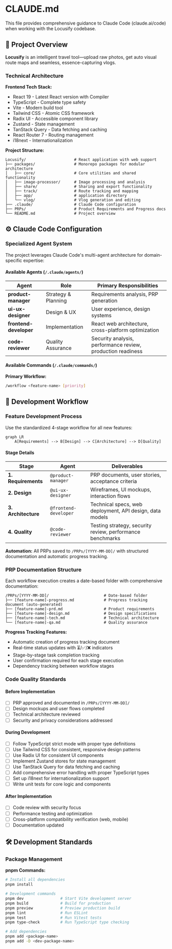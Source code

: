 # CLAUDE.md

This file provides comprehensive guidance to Claude Code (claude.ai/code) when working with the Locusify codebase.

## 🎯 Project Overview

**Locusify** is an intelligent travel tool—upload raw photos, get auto visual route maps and seamless, essence-capturing vlogs.

### Technical Architecture

**Frontend Tech Stack:**

- React 19 - Latest React version with Compiler
- TypeScript - Complete type safety
- Vite - Modern build tool
- Tailwind CSS - Atomic CSS framework
- Radix UI - Accessible component library
- Zustand - State management
- TanStack Query - Data fetching and caching
- React Router 7 - Routing management
- i18next - Internationalization

**Project Structure:**

```
Locusify/                     # React application with web support
├── packages/                 # Monorepo packages for modular architecture
│   ├── core/                 # Core utilities and shared functionality
│   ├── image-processor/      # Image processing and analysis
│   ├── share/                # Sharing and export functionality
│   ├── track/                # Route tracking and mapping
│   ├── app/                  # application directory
│   └── vlog/                 # Vlog generation and editing
├── .claude/                  # Claude Code configuration
├── PRPs/                     # Product Requirements and Progress docs
└── README.md                 # Project overview
```

## ⚙️ Claude Code Configuration

### Specialized Agent System

The project leverages Claude Code's multi-agent architecture for domain-specific expertise:

#### Available Agents (`/.claude/agents/`)

| Agent                  | Role                | Primary Responsibilities                                        |
| ---------------------- | ------------------- | --------------------------------------------------------------- |
| **product-manager**    | Strategy & Planning | Requirements analysis, PRP generation |
| **ui-ux-designer**     | Design & UX         | User experience, design systems        |
| **frontend-developer** | Implementation      | React web architecture, cross-platform optimization     |
| **code-reviewer**      | Quality Assurance   | Security analysis, performance review, production readiness     |

#### Available Commands (`/.claude/commands/`)

**Primary Workflow:**
```bash
/workflow <feature-name> [priority]
```

## 🔄 Development Workflow

### Feature Development Process

Use the standardized 4-stage workflow for all new features:

```mermaid
graph LR
    A[Requirements] --> B[Design] --> C[Architecture] --> D[Quality]
```

#### Stage Details

| Stage                | Agent                | Deliverables                                              |
| -------------------- | -------------------- | --------------------------------------------------------- |
| **1. Requirements**  | `@product-manager`    | PRP documents, user stories, acceptance criteria          |
| **2. Design**        | `@ui-ux-designer`     | Wireframes, UI mockups, interaction flows                 |
| **3. Architecture**  | `@frontend-developer` | Technical specs, web deployment, API design, data models  |
| **4. Quality**       | `@code-reviewer`      | Testing strategy, security review, performance benchmarks |

**Automation:** All PRPs saved to `/PRPs/[YYYY-MM-DD]/` with structured documentation and automatic progress tracking.

### PRP Documentation Structure

Each workflow execution creates a date-based folder with comprehensive documentation:

```
/PRPs/[YYYY-MM-DD]/                        # Date-based folder
├── [feature-name]-progress.md             # Progress tracking document (auto-generated)
├── [feature-name]-prd.md                  # Product requirements
├── [feature-name]-design.md               # Design specifications
├── [feature-name]-tech.md                 # Technical architecture
└── [feature-name]-qa.md                   # Quality assurance
```

**Progress Tracking Features:**
- Automatic creation of progress tracking document
- Real-time status updates with ⏳/✅/❌ indicators
- Stage-by-stage task completion tracking
- User confirmation required for each stage execution
- Dependency tracking between workflow stages

### Code Quality Standards

#### Before Implementation
- [ ] PRP approved and documented in `/PRPs/[YYYY-MM-DD]/`
- [ ] Design mockups and user flows completed
- [ ] Technical architecture reviewed
- [ ] Security and privacy considerations addressed

#### During Development
- [ ] Follow TypeScript strict mode with proper type definitions
- [ ] Use Tailwind CSS for consistent, responsive design patterns
- [ ] Use Radix UI for consistent UI components
- [ ] Implement Zustand stores for state management
- [ ] Use TanStack Query for data fetching and caching
- [ ] Add comprehensive error handling with proper TypeScript types
- [ ] Set up i18next for internationalization support
- [ ] Write unit tests for core logic and components

#### After Implementation
- [ ] Code review with security focus
- [ ] Performance testing and optimization
- [ ] Cross-platform compatibility verification (web, mobile)
- [ ] Documentation updated

## 🛠 Development Standards

### Package Management

**pnpm Commands:**
```bash
# Install all dependencies
pnpm install

# Development commands
pnpm dev                # Start Vite development server
pnpm build              # Build for production
pnpm preview            # Preview production build
pnpm lint               # Run ESLint
pnpm test               # Run Vitest tests
pnpm type-check         # Run TypeScript type checking

# Add dependencies
pnpm add <package-name>
pnpm add -D <dev-package-name>
```
